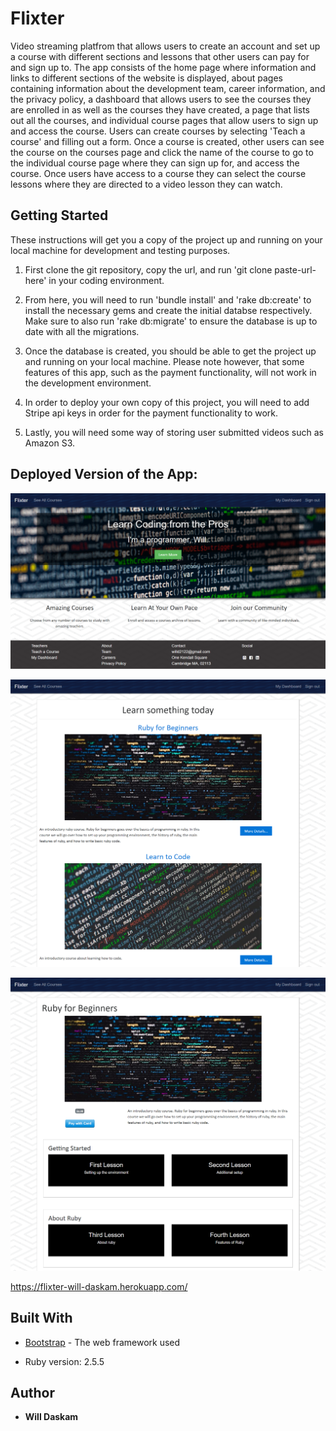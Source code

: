 # Flixter

Video streaming platfrom that allows users to create an account and set up a course with different sections and lessons that other users can pay for and sign up to. The app consists of the home page where information and links to different sections of the website is displayed, about pages containing information about the development team, career information, and the privacy policy, a dashboard that allows users to see the courses they are enrolled in as well as the courses they have created, a page that lists out all the courses, and individual course pages that allow users to sign up and access the course. Users can create courses by selecting 'Teach a course' and filling out a form. Once a course is created, other users can see the course on the courses page and click the name of the course to go to the individual course page where they can sign up for, and access the course. Once users have access to a course they can select the course lessons where they are directed to a video lesson they can watch.

## Getting Started

These instructions will get you a copy of the project up and running on your local machine for development and testing purposes.

1. First clone the git repository, copy the url, and run 'git clone paste-url-here' in your coding environment. 

2. From here, you will need to run 'bundle install' and 'rake db:create' to install the necessary gems and create the initial databse respectively. Make sure to also run 'rake db:migrate' to ensure the database is up to date with all the migrations. 

3. Once the database is created, you should be able to get the project up and running on your local machine. Please note however, that some features of this app, such as the payment functionality, will not work in the development environment.

4. In order to deploy your own copy of this project, you will need to add Stripe api keys in order for the payment functionality to work.  

5. Lastly, you will need some way of storing user submitted videos such as Amazon S3.

## Deployed Version of the App:

![Flixter](app/assets/images/flixterphoto1.png)

![Flixterphoto2](app/assets/images/flixterphoto2.png)

![Flixterphoto3](app/assets/images/flixterphoto3.png)

https://flixter-will-daskam.herokuapp.com/

## Built With

* [Bootstrap](https://getbootstrap.com/) - The web framework used

* Ruby version: 2.5.5


## Author

* **Will Daskam** 
